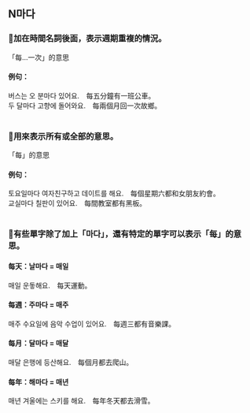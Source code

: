 
##  N마다

### 📌加在時間名詞後面，表示週期重複的情況。
「每...一次」的意思

#### 例句：
버스는 오 분<font class="highlight">마다</font> 있어요.　每五分鐘有一班公車。<br>
두 달<font class="highlight">마다</font> 고향에 돌어와요.　每兩個月回一次故鄉。<br><br>


### 📌用來表示所有或全部的意思。
「每」的意思

#### 例句：
토요일<font class="highlight">마다</font> 여자친구하고 데이트를 해요.　每個星期六都和女朋友約會。<br>
교실<font class="highlight">마다</font> 칠판이 있어요.　每間教室都有黑板。<br><br>


### 📌有些單字除了加上「마다」，還有特定的單字可以表示「每」的意思。

#### 每天：날마다 = 매일<br>
<font class="highlight">매일</font> 운돟해요.　每天運動。<br>

#### 每週：주마다 = 매주<br>
<font class="highlight">매주</font> 수요일에 음악 수업이 있어요.　每週三都有音樂課。<br>

#### 每月：달마다 = 매달<br>
<font class="highlight">매달</font> 은행에 등산해요.　每個月都去爬山。<br>

#### 每年：해마다 = 매년<br>
<font class="highlight">매년</font> 겨울에는 스키를 해요.　每年冬天都去滑雪。<br>
